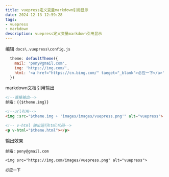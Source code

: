 ```yaml
---
title: vuepress定义变量markdown引用显示
date: 2024-12-13 12:59:28
tags:
- vuepress
- markdown
description: vuepress定义变量markdown引用显示
---
```


编辑 ```docs\.vuepress\config.js```

``` js
  theme: defaultTheme({
    mail: 'pony@gmail.com',
    img: 'https://img.com/',
    html: '<a href="https://cn.bing.com/" taeget="_blank">必应一下</a>'
  })
```

markdown文档引用输出

``` markdown
<!--直接输出-->
邮箱：{{$theme.img}}

<!--url引用-->
<img :src="$theme.img + 'images/images/vuepress.png'" alt="vuepress">

<!-- v-html 输出运行html代码-->
<p v-html="$theme.html"></p>
```

输出效果

```
邮箱：pony@gmail.com

<img src="https://img.com/images/vuepress.png" alt="vuepress">

必应一下
```